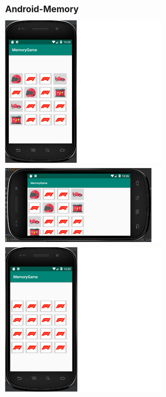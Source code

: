 # Android-Memory
![Screenshot](https://github.com/kr3s0/Android-Memory/blob/master/InProgress.png)

![Screenshot](https://github.com/kr3s0/Android-Memory/blob/master/Landscape.png)

![Screenshot](https://github.com/kr3s0/Android-Memory/blob/master/MainMenu.png)

